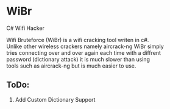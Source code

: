 # WiBr
C# Wifi Hacker
  
Wifi Bruteforce (WiBr) is a wifi cracking tool writen in c#.  
Unlike other wireless crackers namely aircrack-ng WiBr simply  
tries connecting over and over again each time with a diffrent  
password (dictionary attack) it is much slower than using   
tools such as aircrack-ng but is much easier to use.  

## ToDo:  
1) Add Custom Dictionary Support
